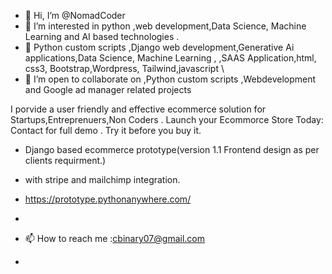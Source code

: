 - 👋 Hi, I’m @NomadCoder
- 👀 I’m interested in python ,web development,Data Science, Machine Learning and AI based technologies .
- 🌱  Python custom scripts ,Django web development,Generative Ai applications,Data Science, Machine Learning ,  ,SAAS Application,html, css3, Bootstrap,Wordpress, Tailwind,javascript \
- 💞️ I’m open to collaborate on ,Python custom scripts ,Webdevelopment and Google ad manager related projects

 I porvide a user friendly and effective ecommerce solution for Startups,Entreprenuers,Non Coders .
Launch your Ecommorce Store Today:
Contact for full demo . 
Try it before you buy it.
- Django based ecommerce prototype(version 1.1 Frontend design as per clients requirment.)
- with stripe and mailchimp integration.
- https://prototype.pythonanywhere.com/
- 


 
- 📫 How to reach me  :cbinary07@gmail.com
- 


<!---
NomadCoder101/NomadCoder101 is a ✨ special ✨ repository because its `README.md` (this file) appears on your GitHub profile.
You can click the Preview link to take a look at your changes.
--->
